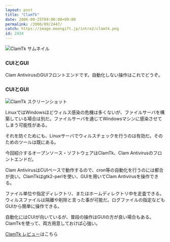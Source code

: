 ```yaml
---
layout: post
title: "ClamTk"
date: 2006-09-25T09:00:00+09:00
permalink: /2006/09/2447/
catch: https://image.moongift.jp/intro2/clamtk.png
id: 2434
---
```

 ![ClamTk サムネイル](https://image.moongift.jp/intro2/clamtk.t.png "ClamTk サムネイル")
  

### CUIとGUI
  
Clam AntivirusのGUIフロントエンドです。自動化しない操作はこれでどうぞ。  
<!--more-->  

### CUIとGUI
  

![ClamTk スクリーンショット](https://image.moongift.jp/intro2/clamtk.png "ClamTk スクリーンショット")

  

LinuxではWindowsほどウィルス感染の危機は多くないが、ファイルサーバを構築している場合は別だ。ファイルサーバを通じてWindowsマシンに感染させてしまう可能性がある。

  

それを防ぐためにも、Linuxサーバでウィルスチェックを行うのは有効だ。そのためのツールは既にある。

  

今回紹介するオープンソース・ソフトウェアはClamTk、Clam Antivirusのフロントエンドだ。

  

Clam AntivirusはCUIベースで動作するので、cron等の自動化を行うのには都合が良い。ClamTkはgtk2-perlを使い、GUIを用いてClam Antivirusを操作できる。

  

ファイル単位や指定ディレクトリ、またはホームディレクトリ中を走査できる。ウィルスファイルは隔離や削除と言った事が可能だ。ログファイルの指定などもGUIから簡単に操作できる。

  

自動化にはCUIが向いているが、普段の操作はGUIの方が良い場合もある。ClamTkを使って、両方用意しておけば心強い。

  

[ClamTk レビュー](http://oss.moongift.jp/review/i-2448.html)はこちら

